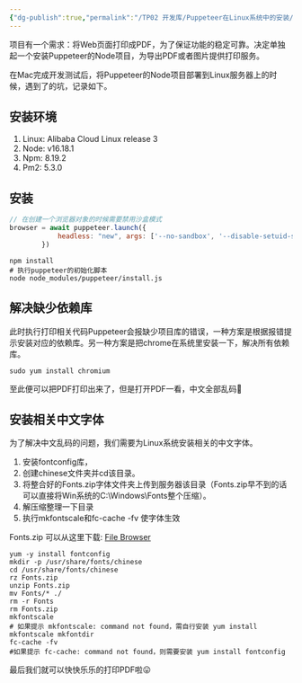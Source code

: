 ```yaml
---
{"dg-publish":true,"permalink":"/TP02 开发库/Puppeteer在Linux系统中的安装/","dgPassFrontmatter":true,"created":"2023-12-05T15:01:45.343+08:00","updated":"2024-10-31T15:48:57.281+08:00"}
---
```


项目有一个需求：将Web页面打印成PDF，为了保证功能的稳定可靠。决定单独起一个安装Puppeteer的Node项目，为导出PDF或者图片提供打印服务。

在Mac完成开发测试后，将Puppeteer的Node项目部署到Linux服务器上的时候，遇到了的坑，记录如下。
## 安装环境

1. Linux: Alibaba Cloud Linux release 3
2. Node: v16.18.1
3. Npm: 8.19.2
4. Pm2: 5.3.0
## 安装

```js
// 在创建一个浏览器对象的时候需要禁用沙盒模式
browser = await puppeteer.launch({
			headless: "new", args: ['--no-sandbox', '--disable-setuid-sandbox'],
		})
```

```shell
npm install
# 执行puppeteer的初始化脚本
node node_modules/puppeteer/install.js
```
## 解决缺少依赖库

此时执行打印相关代码Puppeteer会报缺少项目库的错误，一种方案是根据报错提示安装对应的依赖库。另一种方案是把chrome在系统里安装一下，解决所有依赖库。

```shell
sudo yum install chromium
```

至此便可以把PDF打印出来了，但是打开PDF一看，中文全部乱码🥰
## 安装相关中文字体

为了解决中文乱码的问题，我们需要为Linux系统安装相关的中文字体。
1. 安装fontconfig库，
2. 创建chinese文件夹并cd该目录。
3. 将整合好的Fonts.zip字体文件夹上传到服务器该目录（Fonts.zip早不到的话可以直接将Win系统的C:\Windows\Fonts整个压缩）。
4. 解压缩整理一下目录
5. 执行mkfontscale和fc-cache -fv 使字体生效

Fonts.zip 可以从这里下载: [File Browser](https://fcloud.whiteclouds.work/files/appstoragehub/obsidian-large%20-attachments/Fonts.zip)

```shell
yum -y install fontconfig
mkdir -p /usr/share/fonts/chinese
cd /usr/share/fonts/chinese
rz Fonts.zip
unzip Fonts.zip
mv Fonts/* ./
rm -r Fonts
rm Fonts.zip
mkfontscale 
# 如果提示 mkfontscale: command not found，需自行安装 yum install mkfontscale mkfontdir
fc-cache -fv 
#如果提示 fc-cache: command not found，则需要安装 yum install fontconfig
```

最后我们就可以快快乐乐的打印PDF啦😛